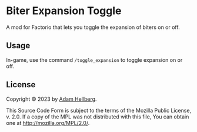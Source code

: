 # Biter Expansion Toggle

A mod for Factorio that lets you toggle the expansion of biters on or off.

## Usage

In-game, use the command `/toggle_expansion` to toggle expansion on or off.

## License

Copyright ©️ 2023 by [Adam Hellberg][sharparam].


This Source Code Form is subject to the terms of the Mozilla Public
License, v. 2.0. If a copy of the MPL was not distributed with this
file, You can obtain one at http://mozilla.org/MPL/2.0/.

[sharparam]: https://sharparam.com
